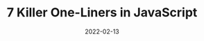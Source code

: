 ---
date: 2022-02-13
publisher: thepracticaldev
tags:
  - javascript
target_url: https://dev.to/ruppysuppy/7-killer-one-liners-in-javascript-one
title: 7 Killer One-Liners in JavaScript
---